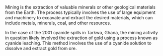 
Mining is the extraction of valuable minerals or other geological materials from the Earth. The process typically involves the use of large equipment and machinery to excavate and extract the desired materials, which can include metals, minerals, coal, and other resources.

In the case of the 2001 cyanide spills in Tarkwa, Ghana, the mining activity in question likely involved the extraction of gold using a process known as cyanide leaching. This method involves the use of a cyanide solution to dissolve and extract gold from ore.
